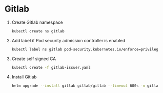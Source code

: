 # Gitlab

1. Create Gitlab namespace
    ```bash
    kubectl create ns gitlab
    ```

1. Add label if Pod security admission controller is enabled
    ```bash
    kubectl label ns gitlab pod-security.kubernetes.io/enforce=privileged
    ```

1. Create self signed CA
    ```bash
    kubectl create -f gitlab-issuer.yaml
    ```

1. Install Gitlab
    ```bash
    helm upgrade --install gitlab gitlab/gitlab --timeout 600s -n gitlab -f gitlab-values.yaml
    ```
